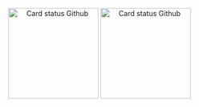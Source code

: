<p align="center">
  <img height="180em" src="https://github-readme-stats.vercel.app/api?username=pinuya&show_icons=true&theme=dracula" alt="Card status Github"/>
  <img height="180em" src="https://github-readme-stats.vercel.app/api/top-langs/?username=pinuya&hide_progress=true&theme=dracula" alt="Card status Github"/>
</p>
